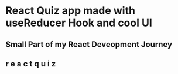 
# React Quiz app made with useReducer Hook and cool UI


## Small Part of my React Deveopment Journey 
## r e a c t q u i z
 
